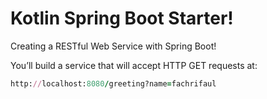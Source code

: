 # Kotlin Spring Boot Starter!

Creating a RESTful Web Service with Spring Boot!

You’ll build a service that will accept HTTP GET requests at:

```ruby
http://localhost:8080/greeting?name=fachrifaul
```
